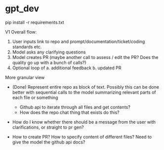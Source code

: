 # gpt_dev

pip install -r requirements.txt

V1 Overall flow:
1. User inputs link to repo and prompt/documentation/ticket/coding standards etc.
2. Model asks any clarifying questions
3. Model creates PR
    (maybe another call to assess / edit the PR? Does the quality go up with a bunch of calls?)
4. Optional loop of
    a. additional feedback
    b. updated PR

More granular view

- (Done) Represent entire repo as block of text. Possibly this can be done better with sequential calls to the model summarizing relevant parts of each file or something
    - Github api to iterate through all files and get contents?
    - How does the repo chat thing that exists do this?

- How do I know whether there should be a message from the user with clarifications, or straight to pr gen?

- How to create PR? How to specify content of different files? Need to give the model the github api docs?
    